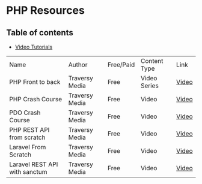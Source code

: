# PHP Resources 

## Table of contents 
<ul>
  <li><a href="#Videos">Video Tutorials</a></li>
</ul>

<div id="Videos">
  <table>
    <tr>
      <td>Name</td>
      <td>Author</td>
      <td>Free/Paid</td>
      <td>Content Type</td>
      <td>Link</td>
    </tr>
    <tr>
      <td>PHP Front to back</td>
      <td>Traversy Media</td>
      <td>Free</td>
      <td>Video Series</td>
      <td><a href="https://www.youtube.com/watch?v=oJbfyzaA2QA&list=PLillGF-Rfqbap2IB6ZS4BBBcYPagAjpjn">Video</a></td>
    </tr>
    <tr>
      <td>PHP Crash Course</td>
      <td>Traversy Media</td>
      <td>Free</td>
      <td>Video</td>
      <td><a href="https://www.youtube.com/watch?v=BUCiSSyIGGU">Video</a></td>
    </tr>
    <tr>
      <td>PDO Crash Course</td>
      <td>Traversy Media</td>
      <td>Free</td>
      <td>Video</td>
      <td><a href="https://www.youtube.com/watch?v=kEW6f7Pilc4">Video</a></td>
    </tr>
    <tr>
      <td>PHP REST API from scratch</td>
      <td>Traversy Media</td>
      <td>Free</td>
      <td>Video</td>
      <td><a href="https://www.youtube.com/watch?v=OEWXbpUMODk">Video</a></td>
    </tr>
    <tr>
      <td>Laravel From Scratch</td>
      <td>Traversy Media</td>
      <td>Free</td>
      <td>Video</td>
      <td><a href="https://www.youtube.com/watch?v=MYyJ4PuL4pY">Video</a></td>
    </tr>
    <tr>
      <td>Laravel REST API with sanctum </td>
      <td>Traversy Media</td>
      <td>Free</td>
      <td>Video</td>
      <td><a href="https://www.youtube.com/watch?v=MT-GJQIY3EU">Video</a></td>
    </tr>
  </table>
</div>

